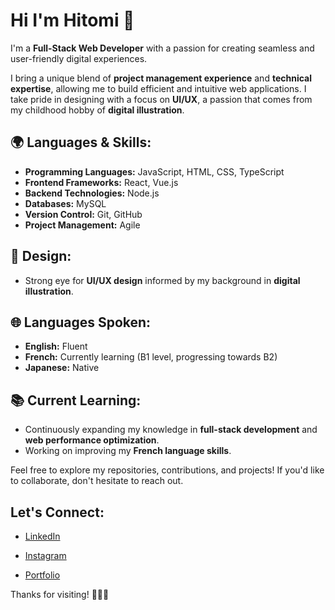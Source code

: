 # Hi I'm Hitomi 👋

I'm a **Full-Stack Web Developer** with a passion for creating seamless and user-friendly digital experiences.

I bring a unique blend of **project management experience** and **technical expertise**, allowing me to build efficient and intuitive web applications. I take pride in designing with a focus on **UI/UX**, a passion that comes from my childhood hobby of **digital illustration**.

## 🌍 Languages & Skills:
- **Programming Languages:** JavaScript, HTML, CSS, TypeScript
- **Frontend Frameworks:** React, Vue.js
- **Backend Technologies:** Node.js
- **Databases:** MySQL
- **Version Control:** Git, GitHub
- **Project Management:** Agile

## 🎨 Design:
- Strong eye for **UI/UX design** informed by my background in **digital illustration**.

## 🌐 Languages Spoken:
- **English:** Fluent
- **French:** Currently learning (B1 level, progressing towards B2)
- **Japanese:** Native

## 📚 Current Learning:
- Continuously expanding my knowledge in **full-stack development** and **web performance optimization**.
- Working on improving my **French language skills**.

Feel free to explore my repositories, contributions, and projects! If you'd like to collaborate, don't hesitate to reach out.

## Let's Connect:
- [LinkedIn](https://www.linkedin.com/in/hitomi-yamamoto/)
- [Instagram](@hitomi_illustrations)

- [Portfolio](your-portfolio-url)

Thanks for visiting! 👨‍💻✨
